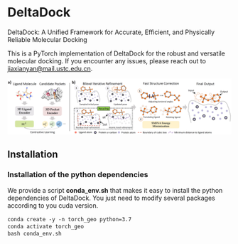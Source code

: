 # DeltaDock

DeltaDock: A Unified Framework for Accurate, Efficient, and Physically Reliable Molecular Docking

This is a PyTorch implementation of DeltaDock for the robust and versatile molecular docking. If you encounter any issues, please reach out to jiaxianyan@mail.ustc.edu.cn.

![DeltaDock_framework](visualization/framework.png)


## Installation
### Installation of the python dependencies
We provide a script **conda_env.sh** that makes it easy to install the python dependencies of DeltaDock. You just need to modify several packages according to you cuda version.
```
conda create -y -n torch_geo python=3.7
conda activate torch_geo
bash conda_env.sh
```